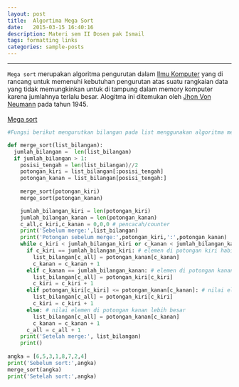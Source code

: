```yaml
---
layout: post
title:  Algortima Mega Sort
date:   2015-03-15 16:40:16
description: Materi sem II Dosen pak Ismail
tags: formatting links
categories: sample-posts
---
```

***
`Mega sort` merupakan algoritma pengurutan dalam [Ilmu Komputer](https://id.wikipedia.org/wiki/Ilmu_komputer) yang di rancang untuk memenuhi kebutuhan pengurutan atas suatu rangkaian data yang tidak memungkinkan untuk di tampung dalam memory komputer karena jumlahnya terlalu besar. Alogitma ini ditemukan oleh [Jhon Von Neumann](https://id.wikipedia.org/wiki/Arsitektur_von_Neumann#:~:text=John%20Van%20Neumann%20seorang%20ahli,Inggris%3A%20stored%20program%20concept) pada tahun 1945. <br> <br>
[Mega sort](/assets/img/Merge-sort-example-300px.gif)





```python
#Fungsi berikut mengurutkan bilangan pada list menggunakan algoritma merge sort

def merge_sort(list_bilangan):
  jumlah_bilangan =  len(list_bilangan)
  if jumlah_bilangan > 1:
    posisi_tengah = len(list_bilangan)//2
    potongan_kiri = list_bilangan[:posisi_tengah]
    potongan_kanan = list_bilangan[posisi_tengah:]
    
    merge_sort(potongan_kiri)
    merge_sort(potongan_kanan)

    jumlah_bilangan_kiri = len(potongan_kiri)
    jumlah_bilangan_kanan = len(potongan_kanan)
    c_all,c_kiri,c_kanan = 0,0,0 # pencacah/counter
    print('Sebelum merge:',list_bilangan)  
    print('Potongan sebelum merge:',potongan_kiri,':',potongan_kanan)
    while c_kiri < jumlah_bilangan_kiri or c_kanan < jumlah_bilangan_kanan:
      if c_kiri == jumlah_bilangan_kiri: # elemen di potongan kiri habis
        list_bilangan[c_all] = potongan_kanan[c_kanan]
        c_kanan = c_kanan + 1
      elif c_kanan == jumlah_bilangan_kanan: # elemen di potongan kanan habis
        list_bilangan[c_all] = potongan_kiri[c_kiri]
        c_kiri = c_kiri + 1
      elif potongan_kiri[c_kiri] <= potongan_kanan[c_kanan]: # nilai elemen di potongan kiri lebih kecil
        list_bilangan[c_all] = potongan_kiri[c_kiri]
        c_kiri = c_kiri + 1
      else: # nilai elemen di potongan kanan lebih besar
        list_bilangan[c_all] = potongan_kanan[c_kanan]
        c_kanan = c_kanan + 1
      c_all = c_all + 1
    print('Setelah merge:', list_bilangan)
    print()
          
angka = [6,5,3,1,8,7,2,4]
print('Sebelum sort:',angka)
merge_sort(angka)
print('Setelah sort:',angka)
```